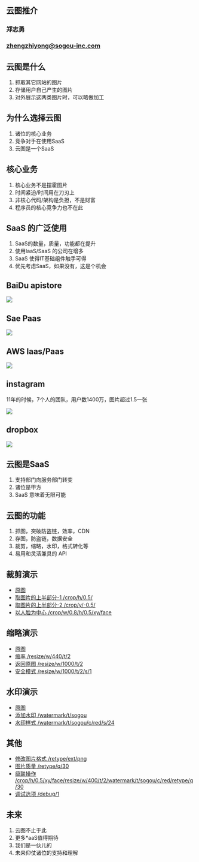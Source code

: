 ## 云图推介
### 郑志勇
### zhengzhiyong@sogou-inc.com

## 云图是什么
1. 抓取其它网站的图片
2. 存储用户自己产生的图片
3. 对外展示这两类图片时，可以略做加工

## 为什么选择云图
1. 诸位的核心业务
2. 竞争对手在使用SaaS
3. 云图是一个SaaS

## 核心业务
1. 核心业务不是摆霍图片
2. 时间紧迫/时间用在刀刃上
3. 非核心代码/架构是负担，不是财富
4. 程序员的核心竞争力也不在此

## SaaS 的广泛使用
1. SaaS的数量，质量，功能都在提升
2. 使用IaaS/SaaS 的公司在增多
3. SaaS 使得IT基础组件触手可得
4. 优先考虑SaaS，如果没有，这是个机会

## BaiDu apistore
![](images/baidu-apistore.png)

## Sae Paas
![](images/sae-paas.png)

## AWS Iaas/Paas
![](images/aws-product.jpg)

## instagram
11年的时候，7个人的团队，用户数1400万，图片超过1.5一张


![](images/instagram.png)

## dropbox
![](images/dropbox.jpg)

## 云图是SaaS
1. 支持部门向服务部门转变
2. 诸位是甲方
3. SaaS 意味着无限可能

## 云图的功能
1. 抓图，突破防盗链，效率，CDN
2. 存图，防盗链，数据安全
3. 裁剪，缩略，水印，格式转化等
4. 易用和灵活兼具的 API

## 裁剪演示
* [原图](http://www.shaimn.com/uploads/allimg/141201/1-141201230436.jpg)
* [取图片的上半部分-1 /crop/h/0.5/](http://10.136.110.179:8080/v2/thumb/debug/true/appid/101490007/url/http%3A%2F%2Fwww.shaimn.com%2Fuploads%2Fallimg%2F141201%2F1-141201230436.jpg/cls/gd/crop/h/0.5)
* [取图片的上半部分-2 /crop/y/-0.5/](http://10.136.110.179:8080/v2/thumb/debug/true/appid/101490007/url/http%3A%2F%2Fwww.shaimn.com%2Fuploads%2Fallimg%2F141201%2F1-141201230436.jpg/cls/gd/crop/y/-0.5)
* [以人脸为中心 /crop/w/0.8/h/0.5/xy/face](http://10.136.110.179:8080/v2/thumb/debug/true/appid/101490007/url/http%3A%2F%2Fwww.shaimn.com%2Fuploads%2Fallimg%2F141201%2F1-141201230436.jpg/cls/gd/crop/w/0.8/h/0.5/xy/face)

## 缩略演示
* [原图](http://www.shaimn.com/uploads/allimg/141201/1-141201230436.jpg)
* [缩率 /resize/w/440/t/2](http://10.136.110.179:8080/v2/thumb/debug/true/appid/101490007/url/http%3A%2F%2Fwww.shaimn.com%2Fuploads%2Fallimg%2F141201%2F1-141201230436.jpg/cls/gd/resize/w/400/t/2/)
* [返回原图 /resize/w/1000/t/2](http://10.136.110.179:8080/v2/thumb/debug/true/appid/101490007/url/http%3A%2F%2Fwww.shaimn.com%2Fuploads%2Fallimg%2F141201%2F1-141201230436.jpg/cls/gd/resize/w/1000/t/2)
* [安全模式 /resize/w/1000/t/2/s/1](http://10.136.110.179:8080/v2/thumb/debug/true/appid/101490007/url/http%3A%2F%2Fwww.shaimn.com%2Fuploads%2Fallimg%2F141201%2F1-141201230436.jpg/cls/gd/resize/w/1000/t/2/s/1)

## 水印演示
* [原图](http://www.shaimn.com/uploads/allimg/141201/1-141201230436.jpg)
* [添加水印 /watermark/t/sogou](http://10.136.110.179:8080/v2/thumb/debug/true/appid/101490007/url/http%3A%2F%2Fwww.shaimn.com%2Fuploads%2Fallimg%2F141201%2F1-141201230436.jpg/cls/gd/watermark/t/sogou)
* [水印样式 /watermark/t/sogou/c/red/s/24](http://10.136.110.179:8080/v2/thumb/debug/true/appid/101490007/url/http%3A%2F%2Fwww.shaimn.com%2Fuploads%2Fallimg%2F141201%2F1-141201230436.jpg/cls/gd/watermark/t/sogou/s/24/c/red)

## 其他
* [修改图片格式 /retype/ext/png](http://10.136.110.179:8080/v2/thumb/debug/true/appid/101490007/url/http%3A%2F%2Fwww.shaimn.com%2Fuploads%2Fallimg%2F141201%2F1-141201230436.jpg/cls/gd/retype/ext/png)
* [图片质量 /retype/q/30](http://10.136.110.179:8080/v2/thumb/debug/true/appid/101490007/url/http%3A%2F%2Fwww.shaimn.com%2Fuploads%2Fallimg%2F141201%2F1-141201230436.jpg/cls/gd/retype/q/30)
* [级联操作 /crop/h/0.5/xy/face/resize/w/400/t/2/watermark/t/sogou/c/red/retype/q/30](http://10.136.110.179:8080/v2/thumb/debug/true/appid/101490007/url/http%3A%2F%2Fwww.shaimn.com%2Fuploads%2Fallimg%2F141201%2F1-141201230436.jpg/cls/gd/crop/h/0.5/xy/face/resize/w/400/t/2/watermark/t/sogou/c/red/retype/q/30)
* [调试选项 /debug/1](http://10.136.110.179:8080/v2/thumb/debug/true/appid/101490007/url/http%3A%2F%2Fwww.shaimn.com%2Fuploads%2Fallimg%2F141201%2F1-141201230436.jpg/cls/gd/retype/qi/30)

## 未来
1. 云图不止于此
2. 更多*aaS值得期待
3. 我们是一伙儿的
4. 未来仰仗诸位的支持和理解

